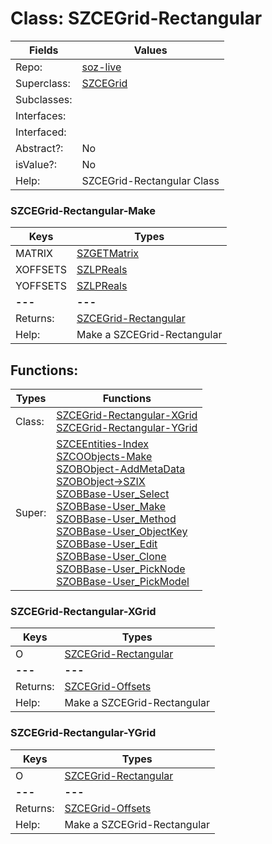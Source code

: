 
# Class:	SZCEGrid-Rectangular

| Fields | Values |
| --------- | --------- |
| Repo: | [soz-live](/repos/soz-live.html) |
| Superclass: | [SZCEGrid](SZCEGrid.html) |
| Subclasses: |  |
| Interfaces: |  |
| Interfaced: |  |
| Abstract?: | No |
| isValue?: | No |
| Help: | SZCEGrid-Rectangular Class |

### SZCEGrid-Rectangular-Make

| Keys | Types |
| --------- | --------- |
| MATRIX | [SZGETMatrix](SZGETMatrix.html) |
| XOFFSETS | [SZLPReals](SZLPReals.html) |
| YOFFSETS | [SZLPReals](SZLPReals.html) |
| **---** | **---** |
| Returns: | [SZCEGrid-Rectangular](SZCEGrid-Rectangular.html) |
| Help: | Make a SZCEGrid-Rectangular |


## Functions:

| Types | Functions |
| --------- | --------- |
| Class: | [SZCEGrid-Rectangular-XGrid](#SZCEGrid-Rectangular-XGrid) <br> [SZCEGrid-Rectangular-YGrid](#SZCEGrid-Rectangular-YGrid) |
| Super: | [SZCEEntities-Index](SZCEEntities.html) <br> [SZCOObjects-Make](SZCOObjects.html) <br> [SZOBObject-AddMetaData](SZOBObject.html) <br> [SZOBObject->SZIX](SZOBObject.html) <br> [SZOBBase-User_Select](SZOBBase.html) <br> [SZOBBase-User_Make](SZOBBase.html) <br> [SZOBBase-User_Method](SZOBBase.html) <br> [SZOBBase-User_ObjectKey](SZOBBase.html) <br> [SZOBBase-User_Edit](SZOBBase.html) <br> [SZOBBase-User_Clone](SZOBBase.html) <br> [SZOBBase-User_PickNode](SZOBBase.html) <br> [SZOBBase-User_PickModel](SZOBBase.html) |


### SZCEGrid-Rectangular-XGrid

| Keys | Types |
| --------- | --------- |
| O | [SZCEGrid-Rectangular](SZCEGrid-Rectangular.html) |
| **---** | **---** |
| Returns: | [SZCEGrid-Offsets](SZCEGrid-Offsets.html) |
| Help: | Make a SZCEGrid-Rectangular |

### SZCEGrid-Rectangular-YGrid

| Keys | Types |
| --------- | --------- |
| O | [SZCEGrid-Rectangular](SZCEGrid-Rectangular.html) |
| **---** | **---** |
| Returns: | [SZCEGrid-Offsets](SZCEGrid-Offsets.html) |
| Help: | Make a SZCEGrid-Rectangular |

